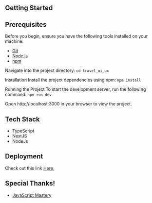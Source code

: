 
## Getting Started

## Prerequisites

Before you begin, ensure you have the following tools installed on your machine:

- [Git](https://git-scm.com/)
- [Node.js](https://nodejs.org/)
- [npm](https://www.npmjs.com/)

Navigate into the project directory:
```cd travel_ui_ux```

Installation
Install the project dependencies using npm:
```npm install```

Running the Project
To start the development server, run the following command:
```npm run dev```

Open http://localhost:3000 in your browser to view the project.

## Tech Stack
- TypeScript
- NextJS
- NodeJs

## Deployment

Check out this link [Here.](https://hilink-travel-app-pi.vercel.app/)

## Special Thanks!
- [JavaScript Mastery](https://www.youtube.com/@javascriptmastery)
